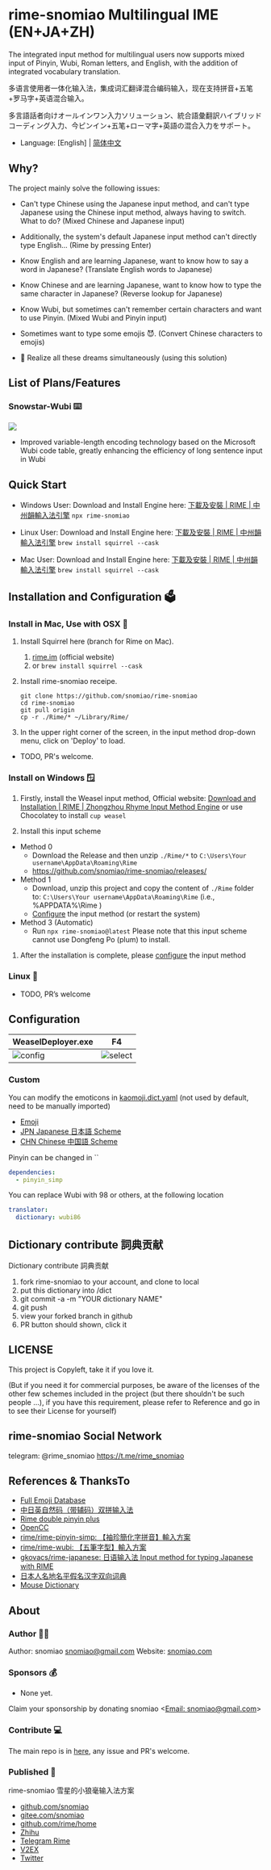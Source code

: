 # rime-snomiao Multilingual IME (EN+JA+ZH)

The integrated input method for multilingual users now supports mixed input of Pinyin, Wubi, Roman letters, and English, with the addition of integrated vocabulary translation.

多语言使用者一体化输入法，集成词汇翻译混合编码输入，现在支持拼音+五笔+罗马字+英语混合输入。

多言語話者向けオールインワン入力ソリューション、統合語彙翻訳ハイブリッドコーディング入力、今ピンイン+五笔+ローマ字+英語の混合入力をサポート。

- Language: [English] | [简体中文](./README.chs.md)

## Why?

The project mainly solve the following issues:

- Can't type Chinese using the Japanese input method, and can't type Japanese using the Chinese input method, always having to switch. What to do? (Mixed Chinese and Japanese input)
- Additionally, the system's default Japanese input method can't directly type English... (Rime by pressing Enter)
- Know English and are learning Japanese, want to know how to say a word in Japanese? (Translate English words to Japanese)
- Know Chinese and are learning Japanese, want to know how to type the same character in Japanese? (Reverse lookup for Japanese)
- Know Wubi, but sometimes can't remember certain characters and want to use Pinyin. (Mixed Wubi and Pinyin input)
- Sometimes want to type some emojis 😈. (Convert Chinese characters to emojis)

- 🌠 Realize all these dreams simultaneously (using this solution)

## List of Plans/Features

### Snowstar-Wubi ⌨️

![](media/vary-length-wubi.png)

- Improved variable-length encoding technology based on the Microsoft Wubi code table, greatly enhancing the efficiency of long sentence input in Wubi

## Quick Start


- Windows User:
  Download and Install Engine here: [下載及安裝 \| RIME | 中州韻輸入法引擎]( https://rime.im/download/ )
  `npx rime-snomiao`

- Linux User:
  Download and Install Engine here: [下載及安裝 \| RIME | 中州韻輸入法引擎]( https://rime.im/download/ )
  `brew install squirrel --cask`
  
- Mac User:
  Download and Install Engine here: [下載及安裝 \| RIME | 中州韻輸入法引擎]( https://rime.im/download/ )
  `brew install squirrel --cask`


## Installation and Configuration 🗳️

### Install in Mac, Use with OSX 🍎

1. Install Squirrel here (branch for Rime on Mac).

   1. [rime.im](https://rime.im) (official website)
   2. or `brew install squirrel --cask`

2. Install rime-snomiao receipe.

   ```shell
   git clone https://github.com/snomiao/rime-snomiao
   cd rime-snomiao
   git pull origin
   cp -r ./Rime/* ~/Library/Rime/
   ```

1. In the upper right corner of the screen, in the input method drop-down menu, click on 'Deploy' to load.

- TODO, PR's welcome.

### Install on Windows 🪟

1. Firstly, install the Weasel input method,
   Official website: [Download and Installation | RIME | Zhongzhou Rhyme Input Method Engine](https://rime.im/download/)
   or use Chocolatey to install `cup weasel`

2. Install this input scheme

- Method 0
  - Download the Release and then unzip `./Rime/*` to `C:\Users\Your username\AppData\Roaming\Rime`
  - https://github.com/snomiao/rime-snomiao/releases/
- Method 1
  - Download, unzip this project and copy the content of `./Rime` folder to: `C:\Users\Your username\AppData\Roaming\Rime` (i.e., %APPDATA%\Rime )
  - [Configure](#configure) the input method (or restart the system)
  <!-- - Method 2
  - Run
    ````
    git clone https://github.com/snomiao/rime-snomiao
    cd rime-snomiao
    git pull
    cd devtools
    install.bat
    ``` -->
- Method 3 (Automatic)
  - Run `npx rime-snomiao@latest`
    Please note that this input scheme cannot use Dongfeng Po (plum) to install.

1. After the installation is complete, please [configure](#configure) the input method

### Linux 🐧

- TODO, PR’s welcome

## Configuration

| WeaselDeployer.exe          | F4                          |
| --------------------------- | --------------------------- |
| ![config](media/config.png) | ![select](media/select.png) |

### Custom

You can modify the emoticons in [kaomoji.dict.yaml](./kaomoji.dict.yaml) (not used by default, need to be manually imported)

- [Emoji](./Rime/opencc/zh_emoji_word.json)
- [JPN Japanese 日本語 Scheme](./Rime/sno_japanese.schema.yaml)
- [CHN Chinese 中国語 Scheme](./Rime/sno_chinese.schema.yaml)

Pinyin can be changed in ``

```yaml
dependencies:
  - pinyin_simp
```

You can replace Wubi with 98 or others, at the following location

```yaml
translator:
  dictionary: wubi86
```

## Dictionary contribute 詞典贡献

Dictionary contribute 詞典贡献

1. fork rime-snomiao to your account, and clone to local
2. put this dictionary into /dict
3. git commit -a -m "YOUR dictionary NAME"
4. git push
5. view your forked branch in github
6. PR button should shown, click it

## LICENSE

This project is Copyleft, take it if you love it.

(But if you need it for commercial purposes, be aware of the licenses of the other few schemes included in the project (but there shouldn't be such people ...), if you have this requirement, please refer to Reference and go in to see their License for yourself)

## rime-snomiao Social Network

telegram: @rime_snomiao https://t.me/rime_snomiao

## References & ThanksTo

- [Full Emoji Database](https://www.kaggle.com/datasets/eliasdabbas/emoji-data-descriptions-codepoints?resource=download)
- [中日英自然码（带辅码）双拼输入法](https://github.com/lippmann/lrime)
- [Rime double pinyin plus](https://github.com/mutoe/rime)
- [OpenCC](https://github.com/BYVoid/OpenCC)
- [rime/rime-pinyin-simp: 【袖珍簡化字拼音】輸入方案](https://github.com/rime/rime-pinyin-simp)
- [rime/rime-wubi: 【五筆字型】輸入方案](https://github.com/rime/rime-wubi)
- [gkovacs/rime-japanese: 日语输入法 Input method for typing Japanese with RIME](https://github.com/gkovacs/rime-japanese/)
- [日本人名地名平假名汉字双向词典](https://mdict.org/post/riben-renming-diming/)
- [Mouse Dictionary](https://github.com/wtetsu/mouse-dictionary/wiki/Download-dictionary-data)

## About

### Author 👩‍💻

Author: snomiao <snomiao@gmail.com>
Website: [snomiao.com](https://snomiao.com)

### Sponsors 💰

- None yet.

Claim your sponsorship by donating snomiao <[Email: snomiao@gmail.com](mailto:snomiao@gmail.com)>

### Contribute 💻

The main repo is in [here](https://github.com/snomiao/rime-snomiao#readme), any issue and PR's welcome.

### Published 📰

rime-snomiao 雪星的小狼毫输入法方案

- [github.com/snomiao](https://github.com/snomiao/rime-snomiao)
- [gitee.com/snomiao](https://gitee.com/snomiao/rime-snomiao)
- [github.com/rime/home](https://github.com/rime/home/issues/68#issuecomment-1383913014)
- [Zhihu](https://zhuanlan.zhihu.com/p/599268754)
- [Telegram Rime](https://t.me/loverime/41196)
- [V2EX](https://www.v2ex.com/t/909117)
- [Twitter](https://twitter.com/snomiao/status/1614586337822375936)

